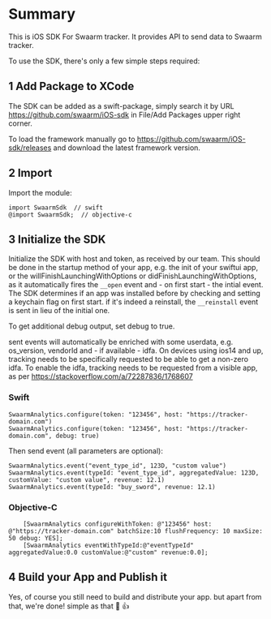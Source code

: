 # Summary

This is iOS SDK For Swaarm tracker. It provides API to send data to Swaarm tracker.

To use the SDK, there's only a few simple steps required:

## 1 Add Package to XCode

The SDK can be added as a swift-package, simply search it by URL https://github.com/swaarm/iOS-sdk in File/Add Packages upper right corner.

To load the framework manually go to https://github.com/swaarm/iOS-sdk/releases and download the latest framework version.


## 2 Import

Import the module:

```
import SwaarmSdk  // swift
@import SwaarmSdk;  // objective-c
```

## 3 Initialize the SDK

Initialize the SDK with host and token, as received by our team.
This should be done in the startup method of your app, e.g. the init of your swiftui app, or the willFinishLaunchingWithOptions or didFinishLaunchingWithOptions, as it automatically fires the `__open` event and - on first start - the intial event.
The SDK determines if an app was installed before by checking and setting a keychain flag on first start. if it's indeed a reinstall, the `__reinstall` event is sent in lieu of the initial one.

To get additional debug output, set debug to true.

sent events will automatically be enriched with some userdata, e.g. os_version, vendorId and - if available - idfa.
On devices using ios14 and up, tracking needs to be specifically requested to be able to get a non-zero idfa. To enable the idfa,
tracking needs to be requested from a visible app, as per https://stackoverflow.com/a/72287836/1768607

### Swift

```
SwaarmAnalytics.configure(token: "123456", host: "https://tracker-domain.com")
SwaarmAnalytics.configure(token: "123456", host: "https://tracker-domain.com", debug: true)

```

Then send event (all parameters are optional):
```
SwaarmAnalytics.event("event_type_id", 123D, "custom value")
SwaarmAnalytics.event(typeId: "event_type_id", aggregatedValue: 123D, customValue: "custom value", revenue: 12.1)
SwaarmAnalytics.event(typeId: "buy_sword", revenue: 12.1)
```

### Objective-C
```
    [SwaarmAnalytics configureWithToken: @"123456" host: @"https://tracker-domain.com" batchSize:10 flushFrequency: 10 maxSize: 50 debug: YES];
    [SwaarmAnalytics eventWithTypeId:@"eventTypeId" aggregatedValue:0.0 customValue:@"custom" revenue:0.0];
```

## 4 Build your App and Publish it

Yes, of course you still need to build and distribute your app. but apart from that, we're done! simple as that 🤩 👍
